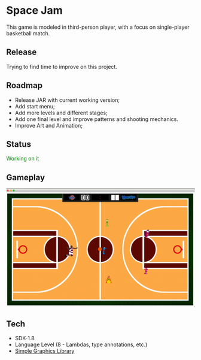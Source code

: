 # Space Jam
This game is modeled in third-person player, with a focus on single-player basketball match.

## Release
Trying to find time to improve on this project.

## Roadmap

<ul>
  <li>Release JAR with  current working version;</li>
  <li>Add start menu;</li>
  <li>Add more levels and different stages; </li>
  <li>Add one final level and improve patterns and shooting mechanics.</li>
  <li>Improve Art and Animation;</li>
</ul>

## Status
<span style="color: green"> Working on it </span>

## Gameplay
<p align="center">
  <img src="https://github.com/CaluFonseca/SpaceJam/blob/main/game.gif" >
</p>

## Tech
- SDK-1.8
- Language Level (8 - Lambdas, type annotations, etc.)
- [Simple Graphics Library](https://github.com/academia-de-codigo/simple-graphics)
